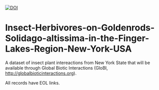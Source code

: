 [![DOI](https://zenodo.org/badge/32865443.svg)](https://zenodo.org/badge/latestdoi/32865443)

# Insect-Herbivores-on-Goldenrods-Solidago-altissima-in-the-Finger-Lakes-Region-New-York-USA

A dataset of insect plant intereactions from New York State that will be available through Global Biotic Interactions (GloBI, http://globalbioticinteractions.org).


All records have EOL links.
